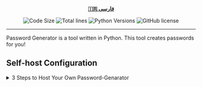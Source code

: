 <div align="center">

[**🇮🇷 فارسی**](README_fa.md)
</div>

<p align="center">
    <img src="https://img.shields.io/github/languages/code-size/robonamari/Password-Genarator?style=flat" alt="Code Size">
    <img src="https://tokei.rs/b1/github/robonamari/Password-Genarator?style=flat" alt="Total lines">
    <img src="https://img.shields.io/badge/python-%5E3.9-blue" alt="Python Versions">
    <img src="https://img.shields.io/github/license/robonamari/Password-Genarator" alt="GitHub license">
</p>

---

Password Generator is a tool written in Python. This tool creates passwords for you!

## Self-host Configuration
<details>
<summary>3 Steps to Host Your Own Password-Genarator</summary>

### 1. Clone the Repository
```bash
git clone https://github.com/robonamari/Password-Genarator
```

### 2. Install Python  
Install Python 3.9 or above. No additional dependencies are required.

### 3. Run the Script
```bash
python index.py
```

### Done!
Your script should be fully configured and ready to run!

</details>
